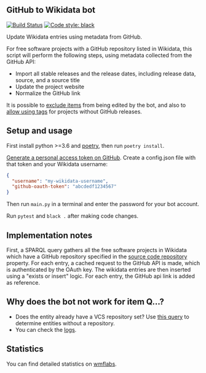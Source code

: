## GitHub to Wikidata bot

[![Build Status](https://travis-ci.org/konstin/github-wikidata-bot.svg?branch=master)](https://travis-ci.org/konstin/github-wikidata-bot)
[![Code style: black](https://img.shields.io/badge/code%20style-black-000000.svg)](https://github.com/ambv/black)

Update Wikidata entries using metadata from GitHub.

For free software projects with a GitHub repository listed in Wikidata,
this script will perform the following steps,
using metadata collected from the GitHub API:

* Import all stable releases and the release dates, including release data, source, and a source title
* Update the project website
* Normalize the GitHub link

It is possible to [exclude items](https://www.wikidata.org/wiki/User:Github-wiki-bot/Exceptions) from being edited by the bot, and also to [allow using tags](https://www.wikidata.org/w/index.php?title=User:Github-wiki-bot/Whitelist) for projects without GitHub releases.

## Setup and usage

First install python >=3.6 and [poetry][poetry], then run `poetry install`. 

[Generate a personal access token on GitHub][github-token]. Create a config.json file with that token and your Wikidata username:

```json
{
  "username": "my-wikidata-username",
  "github-oauth-token": "abcdedf1234567"
}
```

Then run `main.py` in a terminal and enter the password for your bot account.

Run `pytest` and `black .` after making code changes.

## Implementation notes

First, a SPARQL query gathers all the free software projects in Wikidata
which have a GitHub repository specified in the [source code repository][repo-property] property.
For each entry, a cached request to the GitHub API is made,
which is authenticated by the OAuth key.
The wikidata entries are then inserted using a "exists or insert" logic.
For each entry, the GitHub api link is added as reference.

## Why does the bot not work for item Q…?

* Does the entity already have a VCS repository set? Use [this query][no-repo-query]
  to determine entities without a repository.
* You can check the [logs][logs].

## Statistics

You can find detailed statistics on [wmflabs][wmflabs].

[poetry]: https://github.com/sdispater/poetry
[github-token]: https://help.github.com/articles/creating-a-personal-access-token-for-the-command-line/
[repo-property]: https://www.wikidata.org/wiki/Property:P1324
[no-repo-query]: https://github.com/konstin/github-wikidata-bot/blob/master/free_software_without_repository.rq
[wmflabs]: https://xtools.wmflabs.org/ec/wikidata/Github-wiki-bot
[logs]: https://gist.github.com/konstin/9b90ae895ad9a270102415474a56e613
